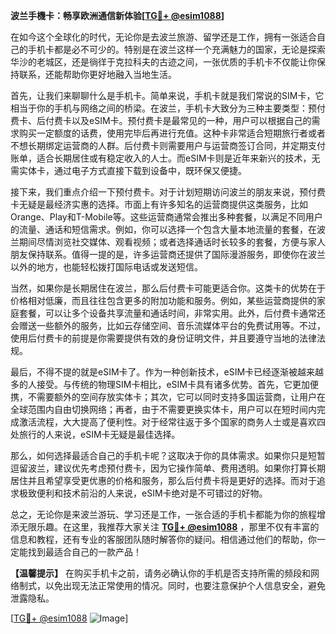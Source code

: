 **波兰手機卡：畅享欧洲通信新体验[[TG💪+ @esim1088](https://t.me/s/esim1088)]**

在如今这个全球化的时代，无论你是去波兰旅游、留学还是工作，拥有一张适合自己的手机卡都是必不可少的。特别是在波兰这样一个充满魅力的国家，无论是探索华沙的老城区，还是徜徉于克拉科夫的古迹之间，一张优质的手机卡不仅能让你保持联系，还能帮助你更好地融入当地生活。

首先，让我们来聊聊什么是手机卡。简单来说，手机卡就是我们常说的SIM卡，它相当于你的手机与网络之间的桥梁。在波兰，手机卡大致分为三种主要类型：预付费卡、后付费卡以及eSIM卡。预付费卡是最常见的一种，用户可以根据自己的需求购买一定额度的话费，使用完毕后再进行充值。这种卡非常适合短期旅行者或者不想长期绑定运营商的人群。后付费卡则需要用户与运营商签订合同，并定期支付账单，适合长期居住或有稳定收入的人士。而eSIM卡则是近年来新兴的技术，无需实体卡，通过电子方式直接下载到设备中，既环保又便捷。

接下来，我们重点介绍一下预付费卡。对于计划短期访问波兰的朋友来说，预付费卡无疑是最经济实惠的选择。市面上有许多知名的运营商提供这类服务，比如Orange、Play和T-Mobile等。这些运营商通常会推出多种套餐，以满足不同用户的流量、通话和短信需求。例如，你可以选择一个包含大量本地流量的套餐，在波兰期间尽情浏览社交媒体、观看视频；或者选择通话时长较多的套餐，方便与家人朋友保持联系。值得一提的是，许多运营商还提供了国际漫游服务，即使你在波兰以外的地方，也能轻松拨打国际电话或发送短信。

当然，如果你是长期居住在波兰，那么后付费卡可能更适合你。这类卡的优势在于价格相对低廉，而且往往包含更多的附加功能和服务。例如，某些运营商提供的家庭套餐，可以让多个设备共享流量和通话时间，非常实用。此外，后付费卡通常还会赠送一些额外的服务，比如云存储空间、音乐流媒体平台的免费试用等。不过，使用后付费卡的前提是你需要提供有效的身份证明文件，并且要遵守当地的法律法规。

最后，不得不提的就是eSIM卡了。作为一种创新技术，eSIM卡已经逐渐被越来越多的人接受。与传统的物理SIM卡相比，eSIM卡具有诸多优势。首先，它更加便携，不需要额外的空间存放实体卡；其次，它可以同时支持多国运营商，让用户在全球范围内自由切换网络；再者，由于不需要更换实体卡，用户可以在短时间内完成激活流程，大大提高了便利性。对于经常往返于多个国家的商务人士或是喜欢四处旅行的人来说，eSIM卡无疑是最佳选择。

那么，如何选择最适合自己的手机卡呢？这取决于你的具体需求。如果你只是短暂逗留波兰，建议优先考虑预付费卡，因为它操作简单、费用透明。如果你打算长期居住并且希望享受更优惠的价格和服务，那么后付费卡将是更好的选择。而对于追求极致便利和技术前沿的人来说，eSIM卡绝对是不可错过的好物。

总之，无论你是来波兰游玩、学习还是工作，一张合适的手机卡都能为你的旅程增添无限乐趣。在这里，我推荐大家关注 **[TG💪+ @esim1088](https://t.me/s/esim1088)** ，那里不仅有丰富的信息和教程，还有专业的客服团队随时解答你的疑问。相信通过他们的帮助，你一定能找到最适合自己的一款产品！

**【温馨提示】** 在购买手机卡之前，请务必确认你的手机是否支持所需的频段和网络制式，以免出现无法正常使用的情况。同时，也要注意保护个人信息安全，避免泄露隐私。

[[TG💪+ @esim1088](https://t.me/s/esim1088) ![Image](https://i.postimg.cc/4NQfJmqS/Snipaste-2025-05-13-00-14-12.png)]